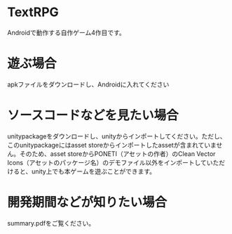 # TextRPG
Androidで動作する自作ゲーム4作目です。


# 遊ぶ場合
apkファイルをダウンロードし、Androidに入れてください

# ソースコードなどを見たい場合
unitypackageをダウンロードし、unityからインポートしてください。ただし、このunitypackageにはasset storeからインポートしたassetが含まれていません。そのため、asset storeからPONETI（アセットの作者）のClean Vector Icons（アセットのパッケージ名）のデモファイル以外をインポートしていただけると、unity上でも本ゲームを遊ぶことができます。

# 開発期間などが知りたい場合
summary.pdfをご覧ください。


